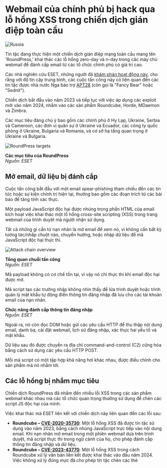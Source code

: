 # Webmail của chính phủ bị hack qua lỗ hổng XSS trong chiến dịch gián điệp toàn cầu

![Russia](https://www.bleepstatic.com/content/hl-images/2024/03/22/russian.jpg)

Tin tặc đang thực hiện một chiến dịch gián điệp mạng toàn cầu mang tên 'RoundPress,' khai thác các lỗ hổng zero-day và n-day trong các máy chủ webmail để đánh cắp email từ các tổ chức chính phủ có giá trị cao.

Các nhà nghiên cứu ESET, những người đã [khám phán hoạt động này](https://www.welivesecurity.com/en/eset-research/operation-roundpress/), cho rằng với độ tin cậy trung bình, các cuộc tấn công này có liên quan đến các tin tặc được nhà nước Nga bảo trợ [APT28](https://www.bleepingcomputer.com/news/security/france-ties-russian-apt28-hackers-to-12-cyberattacks-on-french-orgs/) (còn gọi là "Fancy Bear" hoặc "Sednit").

Chiến dịch bắt đầu vào năm 2023 và tiếp tục với việc áp dụng các exploit mới vào năm 2024, nhắm vào các sản phẩm Roundcube, Horde, MDaemon và Zimbra.

Các mục tiêu đáng chú ý bao gồm các chính phủ ở Hy Lạp, Ukraine, Serbia và Cameroon, các đơn vị quân sự ở Ukraine và Ecuador, các công ty quốc phòng ở Ukraine, Bulgaria và Romania, và cơ sở hạ tầng quan trọng ở Ukraine và Bulgaria.

![RoundPress targets](https://www.bleepstatic.com/images/news/u/1220909/2025/May/targets.jpg)

**Các mục tiêu của RoundPress**  
_Nguồn: ESET_

## Mở email, dữ liệu bị đánh cắp

Cuộc tấn công bắt đầu với một email spear-phishing tham chiếu đến các tin tức hoặc sự kiện chính trị hiện tại, thường bao gồm các đoạn trích từ các bài báo để tăng tính xác thực.

Một payload JavaScript độc hại được nhúng trong phần HTML của email kích hoạt việc khai thác một lỗ hổng cross-site scripting (XSS) trong trang webmail của trình duyệt mà người nhận sử dụng.

Tất cả những gì cần từ nạn nhân là mở email để xem nó, vì không cần bất kỳ tương tác/nhấp chuột nào, chuyển hướng, hoặc nhập dữ liệu để mã JavaScript độc hại thực thi.

![Attack chain overview](https://www.bleepstatic.com/images/news/u/1220909/2025/May/attackchain.jpg)

**Tổng quan chuỗi tấn công**  
_Nguồn: ESET_

Mã payload không có cơ chế tồn tại, vì vậy nó chỉ thực thi khi email độc hại được mở.

Mã script tạo các trường nhập không nhìn thấy để lừa trình duyệt hoặc trình quản lý mật khẩu tự động điền thông tin đăng nhập đã lưu cho các tài khoản email của nạn nhân.

**Chức năng đánh cắp thông tin đăng nhập**  
_Nguồn: ESET_

Ngoài ra, nó còn đọc DOM hoặc gửi các yêu cầu HTTP để thu thập nội dung email, danh bạ, cài đặt webmail, lịch sử đăng nhập, xác thực hai yếu tố và mật khẩu.

Dữ liệu sau đó được chuyển ra địa chỉ command-and-control (C2) cứng hóa bằng cách sử dụng các yêu cầu HTTP POST.

Mỗi mã script có một tập hợp khả năng hơi khác nhau, được điều chỉnh cho sản phẩm mà nó nhắm tới.

## Các lỗ hổng bị nhắm mục tiêu

Chiến dịch RoundPress đã nhắm đến nhiều lỗi XSS trong các sản phẩm webmail khác nhau mà các tổ chức quan trọng thường sử dụng để chèn các script JS độc hại của mình.

Việc khai thác mà ESET liên kết với chiến dịch này liên quan đến các lỗi sau:

* **Roundcube – [CVE-2020-35730](https://www.bleepingcomputer.com/news/security/cisa-roundcube-email-server-bug-now-exploited-in-attacks/)**: Một lỗ hổng XSS đã được tin tặc sử dụng vào năm 2023, bằng cách nhúng JavaScript trực tiếp vào nội dung email. Khi nạn nhân mở email trong một phiên webmail dựa trên trình duyệt, mã script thực thi trong ngữ cảnh của họ, cho phép đánh cắp thông tin đăng nhập và dữ liệu.
* **Roundcube – [CVE-2023-43770](https://www.bleepingcomputer.com/news/security/cisa-roundcube-email-server-bug-now-exploited-in-attacks/)**: Một lỗ hổng XSS trong cách Roundcube xử lý văn bản liên kết được khai thác vào đầu năm 2024. Việc không xử lý đúng mực đã cho phép tin tặc chèn các thẻ <script> vào nội dung email, sẽ được thực thi khi xem.
* **MDaemon – CVE-2024-11182**: Một lỗ hổng XSS zero-day trong trình phân tích HTML của MDaemon Email Server, bị tin tặc khai thác vào cuối năm 2024. Bằng cách tạo một thuộc tính title bị lỗi với một thẻ noembed, tin tặc có thể làm cho một mã <img onerror> ẩn, thực thi JavaScript. Điều này cho phép đánh cắp thông tin đăng nhập, vượt qua 2FA, và truy cập liên tục thông qua Mật khẩu Ứng dụng.
* **Horde – XSS Không xác định**: APT28 đã cố gắng khai thác một lỗ hổng XSS cũ trong Horde bằng cách đặt một script vào một trình xử lý <img onerror>. Tuy nhiên, nỗ lực này đã thất bại, có thể do bộ lọc tích hợp trong các phiên bản Horde hiện đại. Lỗi chính xác vẫn chưa được xác nhận nhưng có vẻ như đã được vá trong thời gian qua.
* **Zimbra – CVE-2024-27443**: Một lỗ hổng XSS trong việc xử lý lời mời lịch của Zimbra, chưa bao giờ được đánh dấu là bị khai thác tích cực trước đây. Dữ liệu đầu vào không được xử lý từ tiêu đề X-Zimbra-Calendar-Intended-For đã cho phép chèn JavaScript vào giao diện lịch. APT28 đã nhúng một script ẩn giải mã và thực thi JavaScript base64 khi lời mời được xem.

Mặc dù ESET không báo cáo bất kỳ hoạt động RoundPress nào cho năm 2025, các phương pháp của tin tặc vẫn có thể dễ dàng được áp dụng cho năm nay, vì có một [nguồn cung liên tục](https://nvd.nist.gov/vuln/detail/CVE-2025-3929) các lỗi XSS mới trong các sản phẩm webmail phổ biến.